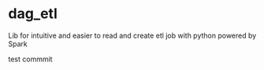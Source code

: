 # dag_etl

Lib for intuitive and easier to read and create etl job with python
powered by Spark

test commmit
